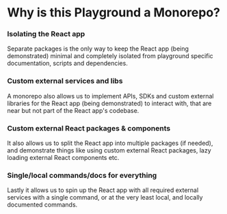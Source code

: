 Why is this Playground a Monorepo?
===

### Isolating the React app

Separate packages is the only way to keep the React app (being demonstrated)
minimal and completely isolated from playground specific documentation, scripts and dependencies.

### Custom external services and libs

A monorepo also allows us to implement APIs, SDKs and custom external libraries 
for the React app (being demonstrated) to interact with, that are near but not part
of the React app's codebase.

### Custom external React packages & components

It also allows us to split the React app into multiple packages (if needed), 
and demonstrate things like using custom external React packages, 
lazy loading external React components etc.

### Single/local commands/docs for everything

Lastly it allows us to spin up the React app with all required external services 
with a single command, or at the very least local, and locally documented commands.
